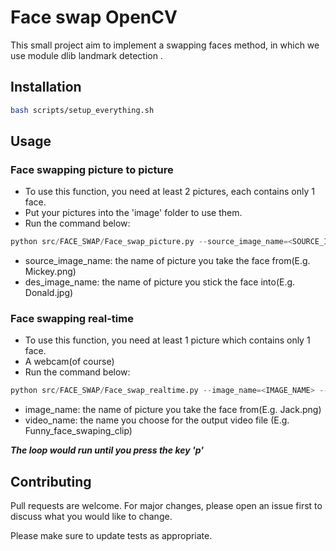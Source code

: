 # Face swap OpenCV 

This small project aim to implement a swapping faces method, in which we use module dlib landmark detection .

## Installation

```bash
bash scripts/setup_everything.sh
```

## Usage
### Face swapping picture to picture
- To use this function, you need at least 2 pictures, each contains only 1 face.
- Put your pictures into the 'image' folder to use them.
- Run the command below:

```python
python src/FACE_SWAP/Face_swap_picture.py --source_image_name=<SOURCE_IMAGE_NAME> --des_image_name=<DES_IMAGE_NAME>   
```
- source_image_name: the name of picture you take the face from(E.g. Mickey.png)
- des_image_name: the name of picture you stick the face into(E.g. Donald.jpg)

### Face swapping real-time
- To use this function, you need at least 1 picture which contains only 1 face.
- A webcam(of course)
- Run the command below:

```python
python src/FACE_SWAP/Face_swap_realtime.py --image_name=<IMAGE_NAME> --video_name=<VIDEO_NAME> 
```
- image_name: the name of picture you take the face from(E.g. Jack.png)
- video_name: the name you choose for the output video file (E.g. Funny_face_swaping_clip)
 
***The loop would run until you press the key 'p'***
## Contributing

Pull requests are welcome. For major changes, please open an issue first
to discuss what you would like to change.

Please make sure to update tests as appropriate.
